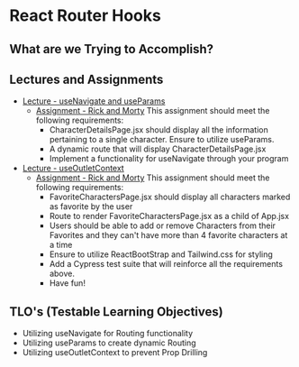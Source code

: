 # React Router Hooks

## What are we Trying to Accomplish?

## Lectures and Assignments

- [Lecture - useNavigate and useParams](./1-useParams-useNav.md)
  - [Assignment - Rick and Morty](.) This assignment should meet the following requirements:
    - CharacterDetailsPage.jsx should display all the information pertaining to a single character. Ensure to utilize useParams.
    - A dynamic route that will display CharacterDetailsPage.jsx
    - Implement a functionality for useNavigate through your program
- [Lecture - useOutletContext](./2-useOutletContext.md)
  - [Assignment - Rick and Morty](.) This assignment should meet the following requirements:
    - FavoriteCharactersPage.jsx should display all characters marked as favorite by the user
    - Route to render FavoriteCharactersPage.jsx as a child of App.jsx
    - Users should be able to add or remove Characters from their Favorites and they can't have more than 4 favorite characters at a time
    - Ensure to utilize ReactBootStrap and Tailwind.css for styling
    - Add a Cypress test suite that will reinforce all the requirements above.
    - Have fun!

## TLO's (Testable Learning Objectives)

- Utilizing useNavigate for Routing functionality
- Utilizing useParams to create dynamic Routing
- Utilizing useOutletContext to prevent Prop Drilling

